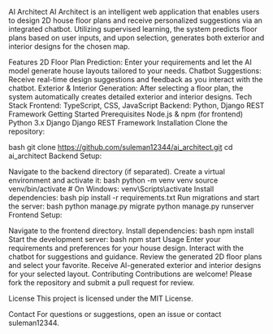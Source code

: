 AI Architect
AI Architect is an intelligent web application that enables users to design 2D house floor plans and receive personalized suggestions via an integrated chatbot. Utilizing supervised learning, the system predicts floor plans based on user inputs, and upon selection, generates both exterior and interior designs for the chosen map.

Features
2D Floor Plan Prediction: Enter your requirements and let the AI model generate house layouts tailored to your needs.
Chatbot Suggestions: Receive real-time design suggestions and feedback as you interact with the chatbot.
Exterior & Interior Generation: After selecting a floor plan, the system automatically creates detailed exterior and interior designs.
Tech Stack
Frontend: TypeScript, CSS, JavaScript
Backend: Python, Django REST Framework
Getting Started
Prerequisites
Node.js & npm (for frontend)
Python 3.x
Django
Django REST Framework
Installation
Clone the repository:

bash
git clone https://github.com/suleman12344/ai_architect.git
cd ai_architect
Backend Setup:

Navigate to the backend directory (if separated).
Create a virtual environment and activate it:
bash
python -m venv venv
source venv/bin/activate  # On Windows: venv\Scripts\activate
Install dependencies:
bash
pip install -r requirements.txt
Run migrations and start the server:
bash
python manage.py migrate
python manage.py runserver
Frontend Setup:

Navigate to the frontend directory.
Install dependencies:
bash
npm install
Start the development server:
bash
npm start
Usage
Enter your requirements and preferences for your house design.
Interact with the chatbot for suggestions and guidance.
Review the generated 2D floor plans and select your favorite.
Receive AI-generated exterior and interior designs for your selected layout.
Contributing
Contributions are welcome! Please fork the repository and submit a pull request for review.

License
This project is licensed under the MIT License.

Contact
For questions or suggestions, open an issue or contact suleman12344.

